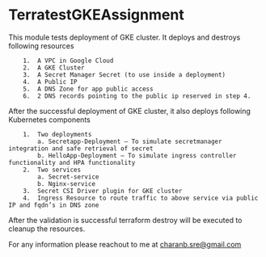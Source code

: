 

# TerratestGKEAssignment

This module tests deployment of GKE cluster. It deploys and destroys following resources

        1.	A VPC in Google Cloud
        2.	A GKE Cluster
        3.	A Secret Manager Secret (to use inside a deployment)
        4.	A Public IP
        5.	A DNS Zone for app public access
        6.	2 DNS records pointing to the public ip reserved in step 4. 

After the successful deployment of GKE cluster, it also deploys following Kubernetes components

        1.	Two deployments
            a. Secretapp-Deployment – To simulate secretmanager integration and safe retrieval of secret
            b. HelloApp-Deployment – To simulate ingress controller functionality and HPA functionality
        2.	Two services
            a. Secret-service
            b. Nginx-service
        3.	Secret CSI Driver plugin for GKE cluster
        4.	Ingress Resource to route traffic to above service via public IP and fqdn’s in DNS zone

After the validation is successful terraform destroy will be executed to cleanup the resources.

For any information please reachout to me at charanb.sre@gmail.com
